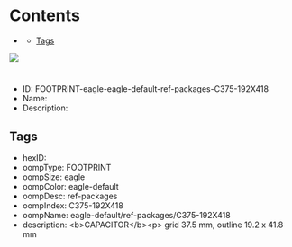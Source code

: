 



Contents
========

* [](#)
	* [Tags](#tags)
  
![][im]
# 

- ID: FOOTPRINT-eagle-eagle-default-ref-packages-C375-192X418
- Name: 
- Description: 

## Tags

- hexID: 
- oompType: FOOTPRINT
- oompSize: eagle
- oompColor: eagle-default
- oompDesc: ref-packages
- oompIndex: C375-192X418
- oompName: eagle-default/ref-packages/C375-192X418
- description: &lt;b&gt;CAPACITOR&lt;/b&gt;&lt;p&gt;&#xD;
grid 37.5 mm, outline 19.2 x 41.8 mm



[im]: image.png
